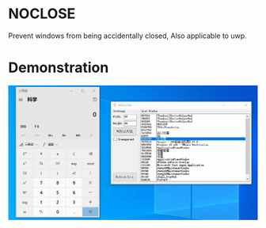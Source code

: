 # NOCLOSE
 Prevent windows from being accidentally closed, Also applicable to uwp.
# Demonstration
 ![image](https://github.com/PettterWang/NOCLOSE/blob/main/Demonstration.gif?raw=true)
